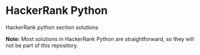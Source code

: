 # HackerRank Python

HackerRank python section solutions

**Note:** Most solutions in HackerRank Python are straightforward, so they will not be part of this repository.
